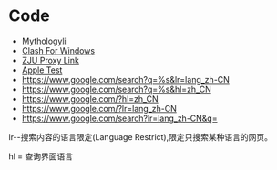 
# Code
- [Mythologyli](https://github.com/Mythologyli/ZJU-Rule/tree/master/Clash/Providers)
- [Clash For Windows](https://github.com/Fndroid/clash_for_windows_pkg/releases/latest)
- [ZJU Proxy Link](https://sub.xeton.dev/sub?target=clash&url=tg%3A%2F%2Fsocks%3Fserver%3D127.0.0.1%26port%3D1080%26remarks%3DZJU)
- [Apple Test](http://www.apple.com/library/test/success.html)
- https://www.google.com/search?q=%s&lr=lang_zh-CN
- https://www.google.com/search?q=%s&hl=zh_CN
- https://www.google.com/?hl=zh_CN
- https://www.google.com/?lr=lang_zh-CN
- https://www.google.com/search?lr=lang_zh-CN&q=

lr--搜索内容的语言限定(Language Restrict),限定只搜索某种语言的网页。

hl = 查询界面语言



